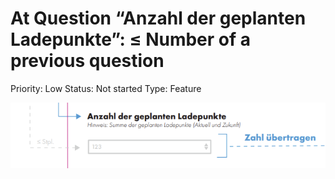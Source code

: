 # At Question “Anzahl der geplanten Ladepunkte”: ≤ Number of a previous question

Priority: Low
Status: Not started
Type: Feature

![Untitled](At%20Question%20%E2%80%9CAnzahl%20der%20geplanten%20Ladepunkte%E2%80%9D%20%E2%89%A4%20Nu/Untitled.png)